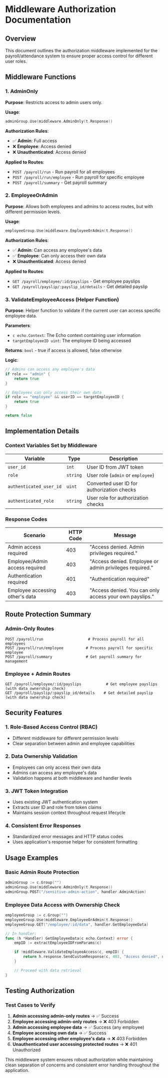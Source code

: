 # Middleware Authorization Documentation

## Overview

This document outlines the authorization middleware implemented for the payroll/attendance system to ensure proper access control for different user roles.

## Middleware Functions

### 1. AdminOnly

**Purpose**: Restricts access to admin users only.

**Usage**:

```go
adminGroup.Use(middleware.AdminOnly(t.Response))
```

**Authorization Rules**:

- ✅ **Admin**: Full access
- ❌ **Employee**: Access denied
- ❌ **Unauthenticated**: Access denied

**Applied to Routes**:

- `POST /payroll/run` - Run payroll for all employees
- `POST /payroll/run/employee` - Run payroll for specific employee
- `POST /payroll/summary` - Get payroll summary

### 2. EmployeeOrAdmin

**Purpose**: Allows both employees and admins to access routes, but with different permission levels.

**Usage**:

```go
employeeGroup.Use(middleware.EmployeeOrAdmin(t.Response))
```

**Authorization Rules**:

- ✅ **Admin**: Can access any employee's data
- ✅ **Employee**: Can only access their own data
- ❌ **Unauthenticated**: Access denied

**Applied to Routes**:

- `GET /payroll/employee/:id/payslips` - Get employee payslips
- `GET /payroll/payslip/:payslip_id/details` - Get detailed payslip

### 3. ValidateEmployeeAccess (Helper Function)

**Purpose**: Helper function to validate if the current user can access specific employee data.

**Parameters**:

- `c echo.Context`: The Echo context containing user information
- `targetEmployeeID uint`: The employee ID being accessed

**Returns**: `bool` - true if access is allowed, false otherwise

**Logic**:

```go
// Admins can access any employee's data
if role == "admin" {
    return true
}

// Employees can only access their own data
if role == "employee" && userID == targetEmployeeID {
    return true
}

return false
```

## Implementation Details

### Context Variables Set by Middleware

| Variable                | Type     | Description                                |
| ----------------------- | -------- | ------------------------------------------ |
| `user_id`               | `int`    | User ID from JWT token                     |
| `role`                  | `string` | User role (`admin` or `employee`)          |
| `authenticated_user_id` | `uint`   | Converted user ID for authorization checks |
| `authenticated_role`    | `string` | User role for authorization checks         |

### Response Codes

| Scenario                        | HTTP Code | Message                                                 |
| ------------------------------- | --------- | ------------------------------------------------------- |
| Admin access required           | 403       | "Access denied. Admin privileges required."             |
| Employee/Admin access required  | 403       | "Access denied. Employee or admin privileges required." |
| Authentication required         | 401       | "Authentication required"                               |
| Employee accessing other's data | 403       | "Access denied. You can only access your own payslips." |

## Route Protection Summary

### Admin-Only Routes

```
POST /payroll/run                    # Process payroll for all employees
POST /payroll/run/employee          # Process payroll for specific employee
POST /payroll/summary               # Get payroll summary for management
```

### Employee + Admin Routes

```
GET /payroll/employee/:id/payslips           # Get employee payslips (with data ownership check)
GET /payroll/payslip/:payslip_id/details    # Get detailed payslip (with data ownership check)
```

## Security Features

### 1. **Role-Based Access Control (RBAC)**

- Different middleware for different permission levels
- Clear separation between admin and employee capabilities

### 2. **Data Ownership Validation**

- Employees can only access their own data
- Admins can access any employee's data
- Validation happens at both middleware and handler levels

### 3. **JWT Token Integration**

- Uses existing JWT authentication system
- Extracts user ID and role from token claims
- Maintains session context throughout request lifecycle

### 4. **Consistent Error Responses**

- Standardized error messages and HTTP status codes
- Uses application's response helper for consistent formatting

## Usage Examples

### Basic Admin Route Protection

```go
adminGroup := c.Group("")
adminGroup.Use(middleware.AdminOnly(t.Response))
adminGroup.POST("/sensitive-admin-action", handler.AdminAction)
```

### Employee Data Access with Ownership Check

```go
employeeGroup := c.Group("")
employeeGroup.Use(middleware.EmployeeOrAdmin(t.Response))
employeeGroup.GET("/employee/:id/data", handler.GetEmployeeData)

// In handler:
func (h *Handler) GetEmployeeData(c echo.Context) error {
    empID := extractEmployeeIDFromParams(c)

    if !middleware.ValidateEmployeeAccess(c, empID) {
        return h.response.SendCustomResponse(c, 403, "Access denied", nil)
    }

    // Proceed with data retrieval
}
```

## Testing Authorization

### Test Cases to Verify

1. **Admin accessing admin-only routes** → ✅ Success
2. **Employee accessing admin-only routes** → ❌ 403 Forbidden
3. **Admin accessing employee data** → ✅ Success (any employee)
4. **Employee accessing own data** → ✅ Success
5. **Employee accessing other employee's data** → ❌ 403 Forbidden
6. **Unauthenticated user accessing protected routes** → ❌ 401 Unauthorized

This middleware system ensures robust authorization while maintaining clean separation of concerns and consistent error handling throughout the application.
